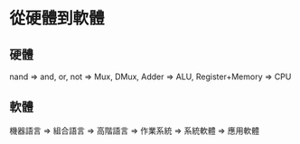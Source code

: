 # 從硬體到軟體

## 硬體

nand => and, or, not => Mux, DMux, Adder => ALU, Register+Memory => CPU

## 軟體

機器語言 => 組合語言 => 高階語言 => 作業系統 => 系統軟體 => 應用軟體


